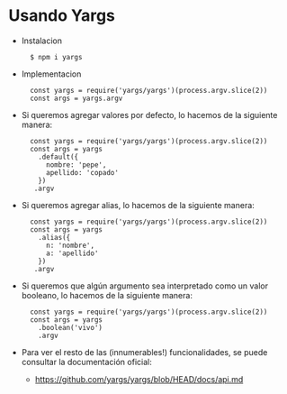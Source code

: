 # Usando Yargs

- Instalacion

		$ npm i yargs

- Implementacion

		const yargs = require('yargs/yargs')(process.argv.slice(2))
		const args = yargs.argv

- Si queremos agregar valores por defecto, lo hacemos de la siguiente manera:

		const yargs = require('yargs/yargs')(process.argv.slice(2))
		const args = yargs
		  .default({
		    nombre: 'pepe',
		    apellido: 'copado'
		  })
		 .argv

- Si queremos agregar alias, lo hacemos de la siguiente manera:

		const yargs = require('yargs/yargs')(process.argv.slice(2))
		const args = yargs
		  .alias({
		    n: 'nombre',
		    a: 'apellido'
		  })
		 .argv

- Si queremos que algún argumento sea interpretado como un valor booleano, lo hacemos de la siguiente manera:

		const yargs = require('yargs/yargs')(process.argv.slice(2))
		const args = yargs
		  .boolean('vivo')
		  .argv

- Para ver el resto de las (innumerables!) funcionalidades, se puede consultar la documentación oficial:
	- https://github.com/yargs/yargs/blob/HEAD/docs/api.md


